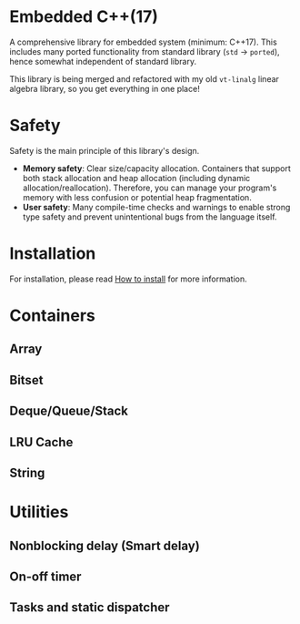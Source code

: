 # Embedded C++(17)

A comprehensive library for embedded system (minimum: C++17).
This includes many ported functionality from standard library (`std` -> `ported`),
hence somewhat independent of standard library.

This library is being merged and refactored with my old `vt-linalg` linear algebra library, so
you get everything in one place!

# Safety

Safety is the main principle of this library's design.

* **Memory safety**: Clear size/capacity allocation. Containers that support both stack allocation and
  heap allocation (including dynamic allocation/reallocation). Therefore, you can manage your
  program's memory with less confusion or potential heap fragmentation.
* **User safety**: Many compile-time checks and warnings to enable strong type
  safety and prevent unintentional bugs from the language itself.

# Installation

For installation, please read [How to install](INSTALL.md) for more information.

# Containers

## Array

## Bitset

## Deque/Queue/Stack

## LRU Cache

## String

# Utilities

## Nonblocking delay (Smart delay)

## On-off timer

## Tasks and static dispatcher

